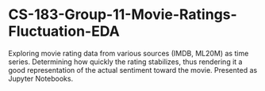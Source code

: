 # CS-183-Group-11-Movie-Ratings-Fluctuation-EDA

Exploring movie rating data from various sources (IMDB, ML20M) as time series. Determining how quickly the rating stabilizes, thus rendering it a good representation of the actual sentiment toward the movie. Presented as Jupyter Notebooks.
